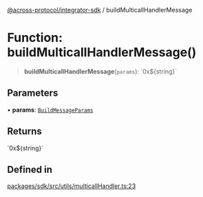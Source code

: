 [@across-protocol/integrator-sdk](../globals.md) / buildMulticallHandlerMessage

# Function: buildMulticallHandlerMessage()

> **buildMulticallHandlerMessage**(`params`): \`0x$\{string\}\`

## Parameters

• **params**: [`BuildMessageParams`](../type-aliases/BuildMessageParams.md)

## Returns

\`0x$\{string\}\`

## Defined in

[packages/sdk/src/utils/multicallHandler.ts:23](https://github.com/across-protocol/toolkit/blob/eee89a253938d54aa640eb34f40c2d714b9d031f/packages/sdk/src/utils/multicallHandler.ts#L23)
